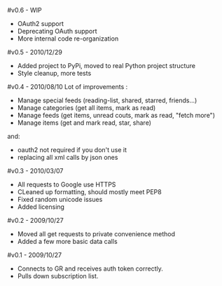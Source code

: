 #v0.6 - WIP
* OAuth2 support
* Deprecating OAuth support
* More internal code re-organization

#v0.5 - 2010/12/29
* Added project to PyPi, moved to real Python project structure
* Style cleanup, more tests

#v0.4 - 2010/08/10
Lot of improvements : 

* Manage special feeds (reading-list, shared, starred, friends...)
* Manage categories (get all items, mark as read)
* Manage feeds (get items, unread couts, mark as read, "fetch more")
* Manage items (get and mark read, star, share)

and:

* oauth2 not required if you don't use it
* replacing all xml calls by json ones

#v0.3 - 2010/03/07
* All requests to Google use HTTPS
* CLeaned up formatting, should mostly meet PEP8
* Fixed random unicode issues
* Added licensing

#v0.2 - 2009/10/27
* Moved all get requests to private convenience method
* Added a few more basic data calls

#v0.1 - 2009/10/27
* Connects to GR and receives auth token correctly.
* Pulls down subscription list.
